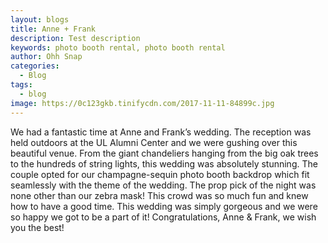 ```yaml
---
layout: blogs
title: Anne + Frank
description: Test description
keywords: photo booth rental, photo booth rental
author: Ohh Snap
categories:
  - Blog
tags:
  - blog
image: https://0c123gkb.tinifycdn.com/2017-11-11-84899c.jpg
---
```

We had a fantastic time at Anne and Frank’s wedding. The reception was held outdoors at the UL Alumni Center and we were gushing over this beautiful venue. From the giant chandeliers hanging from the big oak trees to the hundreds of string lights, this wedding was absolutely stunning. The couple opted for our champagne-sequin photo booth backdrop which fit seamlessly with the theme of the wedding. The prop pick of the night was none other than our zebra mask\! This crowd was so much fun and knew how to have a good time. This wedding was simply gorgeous and we were so happy we got to be a part of it\! Congratulations, Anne & Frank, we wish you the best\!
